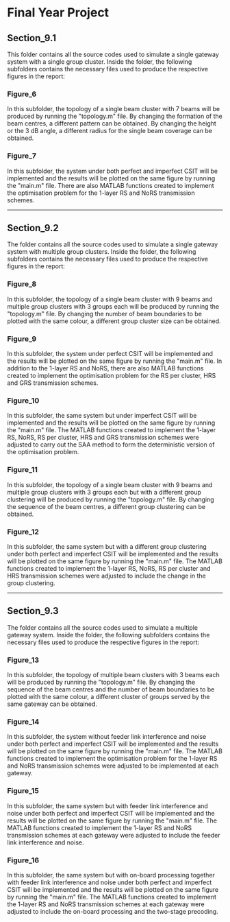 # **Final Year Project**

## **Section_9.1**
This folder contains all the source codes used to simulate a single gateway system with a single group cluster. Inside the folder, the following subfolders contains the necessary files used to produce the respective figures in the report:

### **Figure_6** 
In this subfolder, the topology of a single beam cluster with 7 beams will be produced by running the "topology.m" file. By changing the formation of the beam centres, a different pattern can be obtained. By changing the height or the 3 dB angle, a different radius for the single beam coverage can be obtained.

### **Figure_7**
In this subfolder, the system under both perfect and imperfect CSIT will be implemented and the results will be plotted on the same figure by running the "main.m" file. There are also MATLAB functions created to implement the optimisation problem for the 1-layer RS and NoRS transmission schemes.

***

## **Section_9.2**
The folder contains all the source codes used to simulate a single gateway system with multiple group clusters. Inside the folder, the following subfolders contains the necessary files used to produce the respective figures in the report:

### **Figure_8**
In this subfolder, the topology of a single beam cluster with 9 beams and multiple group clusters with 3 groups each will be produced by running the "topology.m" file. By changing the number of beam boundaries to be plotted with the same colour, a different group cluster size can be obtained.

### **Figure_9**
In this subfolder, the system under perfect CSIT will be implemented and the results will be plotted on the same figure by running the "main.m" file. In addition to the 1-layer RS and NoRS, there are also MATLAB functions created to implement the optimisation problem for the RS per cluster, HRS and GRS transmission schemes.

### **Figure_10**
In this subfolder, the same system but under imperfect CSIT will be implemented and the results will be plotted on the same figure by running the "main.m" file. The MATLAB functions created to implement the 1-layer RS, NoRS, RS per cluster, HRS and GRS transmission schemes were adjusted to carry out the SAA method to form the deterministic version of the optimisation problem.

### **Figure_11**
In this subfolder, the topology of a single beam cluster with 9 beams and multiple group clusters with 3 groups each but with a different group clustering will be produced by running the "topology.m" file. By changing the sequence of the beam centres, a different group clustering can be obtained.

###  **Figure_12**
In this subfolder, the same system but with a different group clustering under both perfect and imperfect CSIT will be implemented and the results will be plotted on the same figure by running the "main.m" file. The MATLAB functions created to implement the 1-layer RS, NoRS, RS per cluster and HRS transmission schemes were adjusted to include the change in the group clustering.

***

## **Section_9.3**
The folder contains all the source codes used to simulate a multiple gateway system. Inside the folder, the following subfolders contains the necessary files used to produce the respective figures in the report:

### **Figure_13**
In this subfolder, the topology of multiple beam clusters with 3 beams each will be produced by running the "topology.m" file. By changing the sequence of the beam centres and the number of beam boundaries to be plotted with the same colour, a different cluster of groups served by the same gateway can be obtained.

### **Figure_14**
In this subfolder, the system without feeder link interference and noise under both perfect and imperfect CSIT will be implemented and the results will be plotted on the same figure by running the "main.m" file. The MATLAB functions created to implement the optimisation problem for the 1-layer RS and NoRS transmission schemes were adjusted to be implemented at each gateway.

### **Figure_15**
In this subfolder, the same system but with feeder link interference and noise under both perfect and imperfect CSIT will be implemented and the results will be plotted on the same figure by running the "main.m" file. The MATLAB functions created to implement the 1-layer RS and NoRS transmission schemes at each gateway were adjusted to include the feeder link interference and noise.

### **Figure_16**
In this subfolder, the same system but with on-board processing together with feeder link interference and noise under both perfect and imperfect CSIT will be implemented and the results will be plotted on the same figure by running the "main.m" file. The MATLAB functions created to implement the 1-layer RS and NoRS transmission schemes at each gateway were adjusted to include the on-board processing and the two-stage precoding.